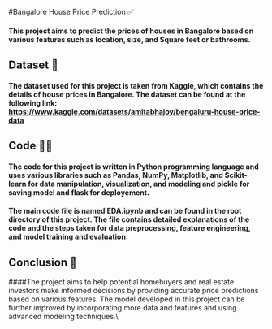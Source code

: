 #Bangalore House Price Prediction ✅

#### This project aims to predict the prices of houses in Bangalore based on various features such as location, size, and Square feet or bathrooms.

## Dataset 📅

#### The dataset used for this project is taken from Kaggle, which contains the details of house prices in Bangalore. The dataset can be found at the following link: https://www.kaggle.com/datasets/amitabhajoy/bengaluru-house-price-data


## Code 🧑‍💻

####  The code for this project is written in Python programming language and uses various libraries such as Pandas, NumPy, Matplotlib, and Scikit-learn for data manipulation, visualization, and modeling and pickle for saving model and flask for deployement. 
#### The main code file is named EDA.ipynb and can be found in the root directory of this project. The file contains detailed explanations of the code and the steps taken for data preprocessing, feature engineering, and model training and evaluation.

## Conclusion 🙂

####The project aims to help potential homebuyers and real estate investors make informed decisions by providing accurate price predictions based on various features. The model developed in this project can be further improved by incorporating more data and features and using advanced modeling techniques.\
